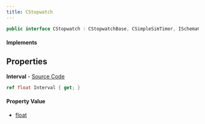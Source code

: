 ```yaml
---
title: CStopwatch
---
```


```csharp
public interface CStopwatch : CStopwatchBase, CSimpleSimTimer, ISchemaClass<CSimpleSimTimer>, ISchemaClass<CStopwatchBase>, ISchemaClass<CStopwatch>, ISchemaField, ISchemaClass, INativeHandle
```

#### Implements

## Properties

**Interval** - [Source Code](https://github.com/swiftly-solution/swiftlys2/blob/main/managed/src/SwiftlyS2.Generated/Schemas/Interfaces/CStopwatch.cs#L16)

```csharp
ref float Interval { get; }
```

#### Property Value

- [float](https://learn.microsoft.com/dotnet/api/system.single)

